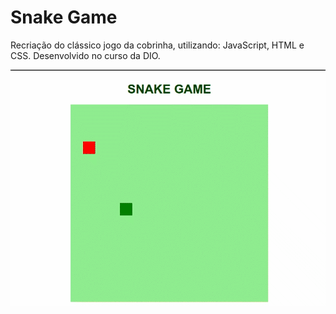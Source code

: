 # Snake Game

 Recriação do clássico jogo da cobrinha, utilizando: JavaScript, HTML e CSS. Desenvolvido no curso da DIO.

![banner](https://github.com/hildebrandofilho/snake-game-dio/blob/main/readme.gif)
